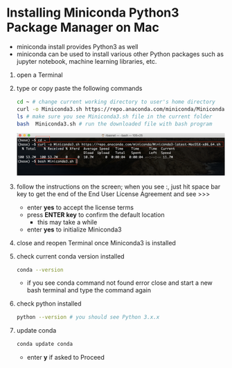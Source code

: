 # Installing Miniconda Python3 Package Manager on Mac

- miniconda install provides Python3 as well
- miniconda can be used to install various other Python packages such as jupyter notebook, machine learning libraries, etc.

1. open a Terminal
2. type or copy paste the following commands

    ```bash
    cd ~ # change current working directory to user's home directory
    curl -o Miniconda3.sh https://repo.anaconda.com/miniconda/Miniconda3-latest-MacOSX-x86_64.sh
    ls # make sure you see Miniconda3.sh file in the current folder
    bash  Miniconda3.sh # run the downloaded file with bash program
    ```

    ![Miniconda Install](Miniconda-Install.png)

3. follow the instructions on the screen; when you see :, just hit space bar key to get the end of the End User License Agreement and see >>>
    - enter **yes** to accept the license terms
    - press **ENTER key** to confirm the default location
        - this may take a while
    - enter **yes** to initialize Miniconda3

4. close and reopen Terminal once Miniconda3 is installed
5. check current conda version installed

    ```bash
    conda --version
    ```

    - if you see conda command not found error close and start a new bash terminal and type the command again

6. check python installed

    ```bash
    python --version # you should see Python 3.x.x
    ```

7. update conda

    ```bash
    conda update conda
    ```

    - enter **y** if asked to Proceed